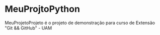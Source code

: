 # MeuProjtoPython
MeuProjetoProjeto é  o projeto de demonstração para curso de Extensão "Git  &amp;&amp; GitHub" - UAM
